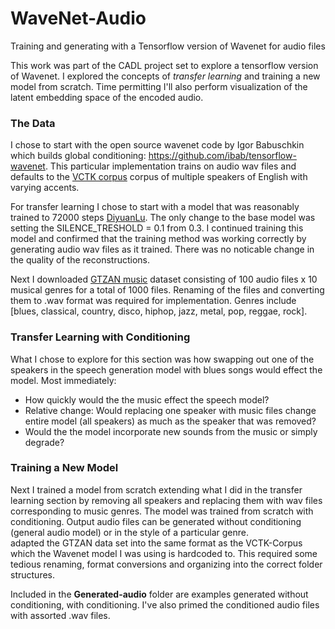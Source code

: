 # WaveNet-Audio
Training and generating with a Tensorflow version of Wavenet for audio files

This work was part of the CADL project set to explore a tensorflow version of Wavenet. I explored the concepts of *transfer learning* and training a new model from scratch. Time permitting I'll also perform visualization of the latent embedding space of the encoded audio. 

### The Data
I chose to start with the open source wavenet code by Igor Babuschkin which builds global conditioning: https://github.com/ibab/tensorflow-wavenet. This particular implementation trains on audio wav files and defaults to the  [VCTK corpus](http://homepages.inf.ed.ac.uk/jyamagis/page3/page58/page58.html) corpus of multiple speakers of English with varying accents.  

For transfer learning I chose to start with a model that was reasonably trained to 72000 steps [DiyuanLu](https://github.com/ibab/tensorflow-wavenet/files/1543096/2017-12-04T13-48-11.zip). The only change to the base model was setting the SILENCE_TRESHOLD = 0.1 from 0.3. I continued training this model and confirmed that the training method was working correctly by generating audio wav files as it trained. There was no noticable change in the quality of the reconstructions.

Next I downloaded [GTZAN music](https://www.kaggle.com/lnicalo/gtzan-musicspeech-collection) dataset consisting of 100 audio files x 10 musical genres for a total of 1000 files. Renaming of the files and converting them to .wav format was required for implementation. Genres include [blues, classical, country, disco, hiphop, jazz, metal, pop, reggae, rock].

### Transfer Learning with Conditioning
What I chose to explore for this section was how swapping out one of the speakers in the speech generation model with blues songs would effect the model. Most immediately:
- How quickly would the the music effect the speech model?
- Relative change: Would replacing one speaker with music files change entire model (all speakers) as much as the speaker that was removed?
- Would the the model incorporate new sounds from the music or simply degrade?

### Training a New Model
Next I trained a model from scratch extending what I did in the transfer learning section by removing all speakers and replacing them with wav files corresponding to music genres. The model was trained from scratch with conditioning. Output audio files can be generated without conditioning (general audio model) or in the style of a particular genre.  
adapted the GTZAN data set into the same format as the VCTK-Corpus which the Wavenet model I was using is hardcoded to. This required some tedious renaming, format conversions and organizing into the correct folder structures. 

Included in the **Generated-audio** folder are examples generated without conditioning, with conditioning. I've also primed the conditioned audio files with assorted .wav files.
